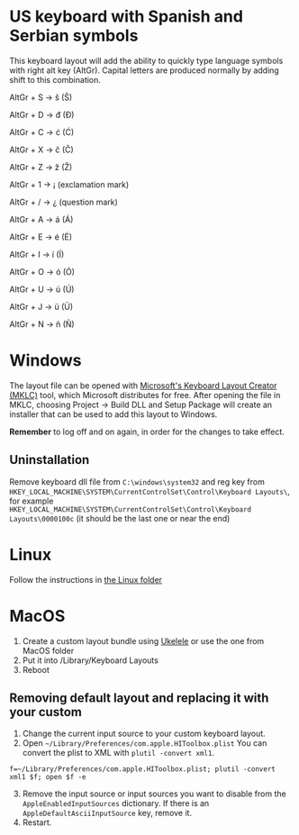 # US keyboard with Spanish and Serbian symbols

This keyboard layout will add the ability to quickly type language symbols with right alt key (AltGr). Capital letters are produced normally by adding shift to this combination.

AltGr + S -> š (Š)

AltGr + D -> đ (Đ)

AltGr + C -> ć (Ć)

AltGr + X -> č (Č)

AltGr + Z -> ž (Ž)



AltGr + 1 -> ¡ (exclamation mark)

AltGr + / -> ¿ (question mark)

AltGr + A -> á (Á)

AltGr + E -> é (É)

AltGr + I -> í (Í)

AltGr + O -> ó (Ó)

AltGr + U -> ú (Ú)

AltGr + J -> ü (Ü)

AltGr + N -> ñ (Ñ)

# Windows

The layout file can be opened with [Microsoft's Keyboard Layout Creator (MKLC)](https://www.microsoft.com/en-us/download/details.aspx?id=102134) tool, which Microsoft distributes for free. After opening the file in MKLC, choosing Project -> Build DLL and Setup Package will create an installer that can be used to add this layout to Windows.

**Remember** to log off and on again, in order for the changes to take effect.

## Uninstallation

Remove keyboard dll file from `C:\windows\system32` and reg key from `HKEY_LOCAL_MACHINE\SYSTEM\CurrentControlSet\Control\Keyboard Layouts\`, for example `HKEY_LOCAL_MACHINE\SYSTEM\CurrentControlSet\Control\Keyboard Layouts\0000100c` (it should be the last one or near the end)


# Linux

Follow the instructions in [the Linux folder](Linux/us_rs_kbd_linux.md)

# MacOS

1. Create a custom layout bundle using [Ukelele](https://software.sil.org/ukelele/) or use the one from MacOS folder
2. Put it into /Library/Keyboard Layouts
3. Reboot

## Removing default layout and replacing it with your custom
1. Change the current input source to your custom keyboard layout.
2. Open `~/Library/Preferences/com.apple.HIToolbox.plist` You can convert the plist to XML with `plutil -convert xml1`.
```
f=~/Library/Preferences/com.apple.HIToolbox.plist; plutil -convert xml1 $f; open $f -e
```
3. Remove the input source or input sources you want to disable from the `AppleEnabledInputSources` dictionary. If there is an `AppleDefaultAsciiInputSource` key, remove it.
4. Restart.

